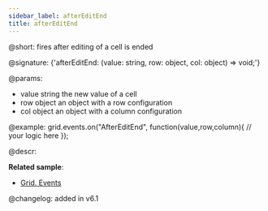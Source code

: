 ```yaml
---
sidebar_label: afterEditEnd
title: afterEditEnd
---          
```


@short: fires after editing of a cell is ended

@signature: {'afterEditEnd: (value: string, row: object, col: object) => void;'}
	
@params:
- value			string		the new value of a cell
- row			object		an object with a row configuration
- col		object		an object with a column configuration


@example:
grid.events.on("AfterEditEnd", function(value,row,column){
	// your logic here
});



@descr:

**Related sample**:
- [Grid. Events	](https://snippet.dhtmlx.com/9zeyp4ds)

@changelog: added in v6.1
